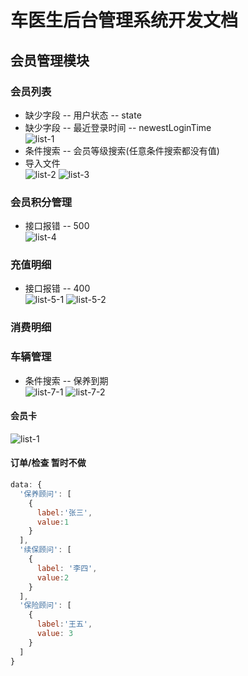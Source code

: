 车医生后台管理系统开发文档
=======================
## 会员管理模块

### 会员列表
+ 缺少字段 -- 用户状态 -- state
+ 缺少字段 -- 最近登录时间 -- newestLoginTime      
  ![list-1](imgs/2018-09-10/list-1.jpg)
+ 条件搜索 -- 会员等级搜索(任意条件搜索都没有值)
+ 导入文件      
  ![list-2](imgs/2018-09-10/list-2.png)
  ![list-3](imgs/2018-09-10/list-3.png)

### 会员积分管理
+ 接口报错 -- 500         
![list-4](imgs/2018-09-10/list-3.png) 

### 充值明细
+ 接口报错 -- 400       
![list-5-1](imgs/2018-09-10/list-5-1.png)
![list-5-2](imgs/2018-09-10/list-5-2.png)

### 消费明细

### 车辆管理
+ 条件搜索 -- 保养到期        
![list-7-1](imgs/2018-09-10/list-7-1.jpg) 
![list-7-2](imgs/2018-09-10/list-7-2.jpg) 

#### 会员卡
![list-1](imgs/2018-09-10/list-8.jpg)

#### 订单/检查 暂时不做

```javascript
data: {
  '保养顾问': [
    {
      label:'张三',
      value:1
    }
  ],
  '续保顾问': [
    {
      label: '李四',
      value:2
    }
  ],
  '保险顾问': [
    {
      label:'王五',
      value: 3
    }
  ]
}

```